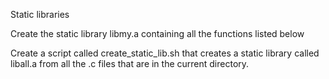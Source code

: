 Static libraries

Create the static library libmy.a containing all the functions listed below

Create a script called create_static_lib.sh that creates a static library called liball.a from all the .c files that are in the current directory.

